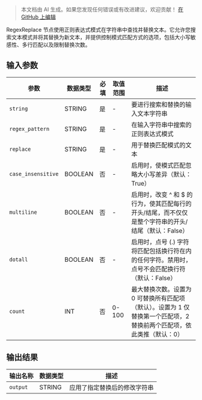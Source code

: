 > 本文档由 AI 生成。如果您发现任何错误或有改进建议，欢迎贡献！ [在 GitHub 上编辑](https://github.com/Comfy-Org/embedded-docs/blob/main/comfyui_embedded_docs/docs/RegexReplace/zh.md)

RegexReplace 节点使用正则表达式模式在字符串中查找并替换文本。它允许您搜索文本模式并将其替换为新文本，并提供控制模式匹配方式的选项，包括大小写敏感性、多行匹配以及限制替换次数。

## 输入参数

| 参数 | 数据类型 | 必填 | 取值范围 | 描述 |
|-----------|-----------|----------|-------|-------------|
| `string` | STRING | 是 | - | 要进行搜索和替换的输入文本字符串 |
| `regex_pattern` | STRING | 是 | - | 在输入字符串中搜索的正则表达式模式 |
| `replace` | STRING | 是 | - | 用于替换匹配模式的文本 |
| `case_insensitive` | BOOLEAN | 否 | - | 启用时，使模式匹配忽略大小写差异（默认：True） |
| `multiline` | BOOLEAN | 否 | - | 启用时，改变 ^ 和 $ 的行为，使其匹配每行的开头/结尾，而不仅仅是整个字符串的开头/结尾（默认：False） |
| `dotall` | BOOLEAN | 否 | - | 启用时，点号 (.) 字符将匹配包括换行符在内的任何字符。禁用时，点号不会匹配换行符（默认：False） |
| `count` | INT | 否 | 0-100 | 最大替换次数。设置为 0 可替换所有匹配项（默认）。设置为 1 仅替换第一个匹配项，2 替换前两个匹配项，依此类推（默认：0） |

## 输出结果

| 输出名称 | 数据类型 | 描述 |
|-------------|-----------|-------------|
| `output` | STRING | 应用了指定替换后的修改字符串 |
